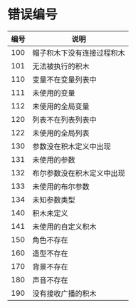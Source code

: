 错误编号
========

| 编号 | 说明                       |
| ---- | -------------------------- |
| 100  | 帽子积木下没有连接过程积木 |
| 101  | 无法被执行的积木           |
| 110  | 变量不在变量列表中         |
| 111  | 未使用的变量               |
| 112  | 未使用的全局变量           |
| 120  | 列表不在列表列表中         |
| 122  | 未使用的全局列表           |
| 130  | 参数没在积木定义中出现     |
| 131  | 未使用的参数               |
| 132  | 布尔参数没在积木定义中出现 |
| 133  | 未使用的布尔参数           |
| 134  | 未知参数类型               |
| 140  | 积木未定义                 |
| 141  | 未使用的自定义积木         |
| 150  | 角色不存在                 |
| 160  | 造型不存在                 |
| 170  | 背景不存在                 |
| 180  | 声音不存在                 |
| 190  | 没有接收广播的积木         |
